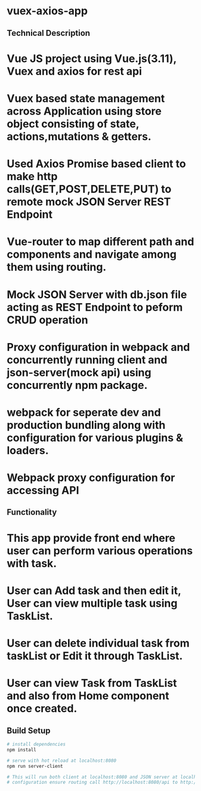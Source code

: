 # vuex-axios-app

## Technical Description 

#  Vue JS project using Vue.js(3.11), Vuex and axios for rest api 
#  Vuex based state management across Application using store object consisting of state, actions,mutations & getters.
#  Used Axios Promise based client to make http calls(GET,POST,DELETE,PUT) to remote mock JSON Server REST Endpoint
#  Vue-router to map different path and components and navigate among them using routing.
#  Mock JSON Server with db.json file acting as REST Endpoint to peform CRUD operation
#  Proxy configuration in webpack and concurrently running client and json-server(mock api) using concurrently npm package. 
#  webpack for seperate dev and production bundling along with configuration for various plugins & loaders.
#  Webpack proxy configuration for accessing API 



## Functionality

 #  This app provide front end where user can perform various operations with task.
 #  User can Add task and then edit it, User can view multiple task using TaskList.
 #  User can delete individual task from taskList or Edit it through TaskList.
 #  User can view Task from TaskList and also from Home component once created.

## Build Setup

``` bash
# install dependencies
npm install

# serve with hot reload at localhost:8080
npm run server-client

# This will run both client at localhost:8080 and JSON server at localhost:3000 also proxy 
# configuration ensure routing call http://localhost:8080/api to http://localhost:3000/


 
